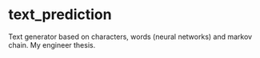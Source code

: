 # text_prediction
Text generator based on characters, words (neural networks) and markov chain.
My engineer thesis.
